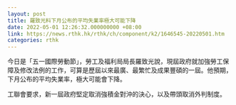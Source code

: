```yaml
---
layout: post
title: 羅致光料下月公布的平均失業率極大可能下降
date: 2022-05-01 12:26:32.000000000 +08:00
link: https://news.rthk.hk/rthk/ch/component/k2/1646545-20220501.htm
categories: rthk
---
```


今日是「五一國際勞動節」，勞工及福利局局長羅致光說，現屆政府就加強勞工保障及修改法例的工作，可算是歷屆以來最廣、最繁忙及成果豐碩的一屆。他預期，下月公布的平均失業率，極大可能會下降。

工聯會要求，新一屆政府堅定取消強積金對沖的決心，以及帶頭取消外判制度。
